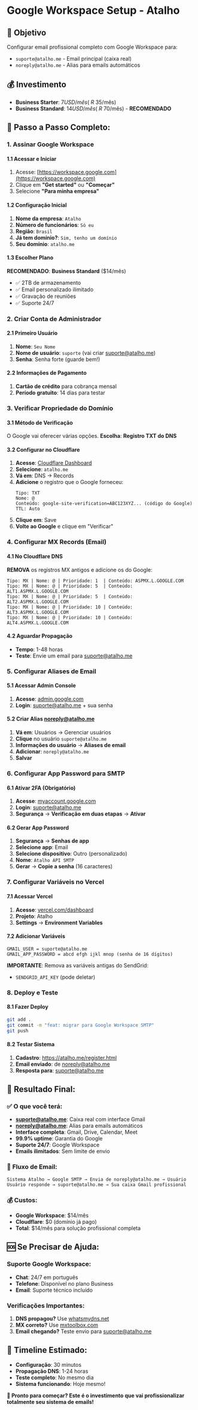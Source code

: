 # Google Workspace Setup - Atalho

## 🎯 **Objetivo**
Configurar email profissional completo com Google Workspace para:
- `suporte@atalho.me` - Email principal (caixa real)
- `noreply@atalho.me` - Alias para emails automáticos

## 💰 **Investimento**
- **Business Starter**: $7 USD/mês (~R$ 35/mês)
- **Business Standard**: $14 USD/mês (~R$ 70/mês) - **RECOMENDADO**

## 🚀 **Passo a Passo Completo:**

### **1. Assinar Google Workspace**

#### 1.1 Acessar e Iniciar
1. Acesse: [https://workspace.google.com](https://workspace.google.com)
2. Clique em **"Get started"** ou **"Começar"**
3. Selecione **"Para minha empresa"**

#### 1.2 Configuração Inicial
1. **Nome da empresa**: `Atalho`
2. **Número de funcionários**: `Só eu`
3. **Região**: `Brasil`
4. **Já tem domínio?**: `Sim, tenho um domínio`
5. **Seu domínio**: `atalho.me`

#### 1.3 Escolher Plano
**RECOMENDADO**: **Business Standard** ($14/mês)
- ✅ 2TB de armazenamento
- ✅ Email personalizado ilimitado
- ✅ Gravação de reuniões
- ✅ Suporte 24/7

### **2. Criar Conta de Administrador**

#### 2.1 Primeiro Usuário
1. **Nome**: `Seu Nome`
2. **Nome de usuário**: `suporte` (vai criar suporte@atalho.me)
3. **Senha**: Senha forte (guarde bem!)

#### 2.2 Informações de Pagamento
1. **Cartão de crédito** para cobrança mensal
2. **Período gratuito**: 14 dias para testar

### **3. Verificar Propriedade do Domínio**

#### 3.1 Método de Verificação
O Google vai oferecer várias opções. **Escolha**: **Registro TXT do DNS**

#### 3.2 Configurar no Cloudflare
1. **Acesse**: [Cloudflare Dashboard](https://dash.cloudflare.com)
2. **Selecione**: `atalho.me`
3. **Vá em**: DNS → Records
4. **Adicione** o registro que o Google forneceu:
   ```
   Tipo: TXT
   Nome: @
   Conteúdo: google-site-verification=ABC123XYZ... (código do Google)
   TTL: Auto
   ```
5. **Clique em**: Save
6. **Volte ao Google** e clique em "Verificar"

### **4. Configurar MX Records (Email)**

#### 4.1 No Cloudflare DNS
**REMOVA** os registros MX antigos e adicione os do Google:

```
Tipo: MX | Nome: @ | Prioridade: 1  | Conteúdo: ASPMX.L.GOOGLE.COM
Tipo: MX | Nome: @ | Prioridade: 5  | Conteúdo: ALT1.ASPMX.L.GOOGLE.COM
Tipo: MX | Nome: @ | Prioridade: 5  | Conteúdo: ALT2.ASPMX.L.GOOGLE.COM
Tipo: MX | Nome: @ | Prioridade: 10 | Conteúdo: ALT3.ASPMX.L.GOOGLE.COM
Tipo: MX | Nome: @ | Prioridade: 10 | Conteúdo: ALT4.ASPMX.L.GOOGLE.COM
```

#### 4.2 Aguardar Propagação
- **Tempo**: 1-48 horas
- **Teste**: Envie um email para suporte@atalho.me

### **5. Configurar Aliases de Email**

#### 5.1 Acessar Admin Console
1. **Acesse**: [admin.google.com](https://admin.google.com)
2. **Login**: suporte@atalho.me + sua senha

#### 5.2 Criar Alias noreply@atalho.me
1. **Vá em**: Usuários → Gerenciar usuários
2. **Clique** no usuário `suporte@atalho.me`
3. **Informações do usuário** → **Aliases de email**
4. **Adicionar**: `noreply@atalho.me`
5. **Salvar**

### **6. Configurar App Password para SMTP**

#### 6.1 Ativar 2FA (Obrigatório)
1. **Acesse**: [myaccount.google.com](https://myaccount.google.com)
2. **Login**: suporte@atalho.me
3. **Segurança** → **Verificação em duas etapas** → **Ativar**

#### 6.2 Gerar App Password
1. **Segurança** → **Senhas de app**
2. **Selecione app**: Email
3. **Selecione dispositivo**: Outro (personalizado)
4. **Nome**: `Atalho API SMTP`
5. **Gerar** → **Copie a senha** (16 caracteres)

### **7. Configurar Variáveis no Vercel**

#### 7.1 Acessar Vercel
1. **Acesse**: [vercel.com/dashboard](https://vercel.com/dashboard)
2. **Projeto**: Atalho
3. **Settings** → **Environment Variables**

#### 7.2 Adicionar Variáveis
```
GMAIL_USER = suporte@atalho.me
GMAIL_APP_PASSWORD = abcd efgh ijkl mnop (senha de 16 dígitos)
```

**IMPORTANTE**: Remova as variáveis antigas do SendGrid:
- `SENDGRID_API_KEY` (pode deletar)

### **8. Deploy e Teste**

#### 8.1 Fazer Deploy
```bash
git add .
git commit -m "feat: migrar para Google Workspace SMTP"
git push
```

#### 8.2 Testar Sistema
1. **Cadastro**: https://atalho.me/register.html
2. **Email enviado**: de noreply@atalho.me
3. **Resposta para**: suporte@atalho.me

## 🎉 **Resultado Final:**

### ✅ **O que você terá:**
- **suporte@atalho.me**: Caixa real com interface Gmail
- **noreply@atalho.me**: Alias para emails automáticos
- **Interface completa**: Gmail, Drive, Calendar, Meet
- **99.9% uptime**: Garantia do Google
- **Suporte 24/7**: Google Workspace
- **Emails ilimitados**: Sem limite de envio

### 📧 **Fluxo de Email:**
```
Sistema Atalho → Google SMTP → Envia de noreply@atalho.me → Usuário
Usuário responde → suporte@atalho.me → Sua caixa Gmail profissional
```

### 💰 **Custos:**
- **Google Workspace**: $14/mês
- **Cloudflare**: $0 (domínio já pago)
- **Total**: $14/mês para solução profissional completa

## 🆘 **Se Precisar de Ajuda:**

### **Suporte Google Workspace:**
- **Chat**: 24/7 em português
- **Telefone**: Disponível no plano Business
- **Email**: Suporte técnico incluído

### **Verificações Importantes:**
1. **DNS propagou?** Use [whatsmydns.net](https://whatsmydns.net)
2. **MX correto?** Use [mxtoolbox.com](https://mxtoolbox.com)
3. **Email chegando?** Teste envio para suporte@atalho.me

## 🎯 **Timeline Estimado:**
- **Configuração**: 30 minutos
- **Propagação DNS**: 1-24 horas
- **Teste completo**: No mesmo dia
- **Sistema funcionando**: Hoje mesmo!

**🚀 Pronto para começar? Este é o investimento que vai profissionalizar totalmente seu sistema de emails!** 
